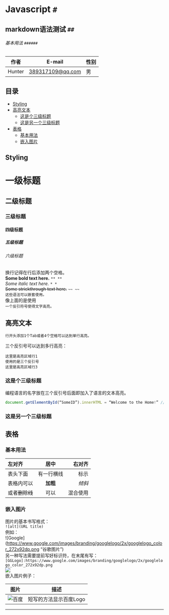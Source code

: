# Javascript `#`
## markdown语法测试 `##`
###### 基本用法 `######`
|作者|E-mail|性别|
|---|---|---|
|Hunter|389317109@qq.com|男|

## 目录
* [Styling](#Styling)
* [高亮文本](#高亮文本)
	* [这是个三级标题](#这是个三级标题)
	* [这是另一个三级标题](#这是另一个三级标题)
* [表格](#表格)
	* [基本用法](#基本用法)
	* [嵌入图片](#嵌入图片)
	

## Styling
# 一级标题
## 二级标题
### 三级标题
#### 四级标题
##### 五级标题
###### 六级标题

换行记得在行后添加两个空格。  
**Some bold text here.** `** **`  
*Some italic text here.* `* *`  
~~Some strickthrough text here.~~ `~~ ~~`  
`这些语法可以嵌套使用。 `  
像上面的是使用  
`一个反引符号使得文字高亮。`
## 高亮文本
	行开头添加1个Tab或者4个空格可以达到单行高亮。
三个反引号可以达到多行高亮：
```
这里是高亮区域行1  
使用的是三个反引号
这里是高亮区域行3
```
### 这是个三级标题  
编程语言的名字放在三个反引号后面即加入了语言的文本高亮。  
```JavaScript
document.getElementById(“SomeID”).innerHTML = “Welcome to the Home!” // JavaScript
```

### 这是另一个三级标题

## 表格
### 基本用法

| 左对齐 | 居中 | 右对齐 |
| :--- | :---: | ---: |
|表头下面|有一行横线|标示|
|表格内可以|**加粗**|*倾斜*|
|或者~~删除线~~|可以|混合使用|

### 嵌入图片
图片的基本书写格式：  
`![alt](URL title)`  
例如：  
![Google](https://www.google.com/images/branding/googlelogo/2x/googlelogo_color_272x92dp.png “谷歌图片”)  
另一种写法需要提前写好标识符，在末尾有写：  
`[GGLogo]:https://www.google.com/images/branding/googlelogo/2x/googlelogo_color_272x92dp.png`  
![][GGLogo]  
嵌入图片例子： 
 
|图片|描述|
|---|---|
|![百度][BaiduLogo]|短写的方法显示百度Logo|





--------------------------------
[BaiduLogo]:http://www.baidu.com/img/bdlogo.gif
[GGLogo]:https://www.google.com/images/branding/googlelogo/2x/googlelogo_color_272x92dp.png